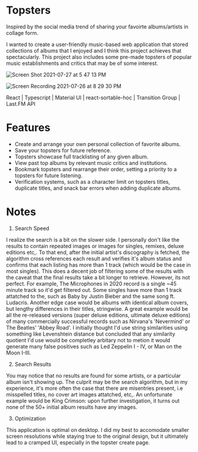 # Topsters 

Inspired by the social media trend of sharing your favoirte albums/artists in collage form. 

I wanted to create a user-friendly music-based web application that stored collections of albums that I enjoyed and I think this project achieves that spectacularly. This project also includes some pre-made topsters of popular music establishments and critics that may be of some interest. 

![Screen Shot 2021-07-27 at 5 47 13 PM](https://user-images.githubusercontent.com/66833914/127237305-ba243164-b4ed-4349-80b4-9b701033a6d4.jpg)



![Screen Recording 2021-07-26 at 8 29 30 PM](https://user-images.githubusercontent.com/66833914/127236649-bdae2fe9-b745-4915-84c9-bdd268f12cd1.gif)


  React |
  Typescript |
  Material UI |
  react-sortable-hoc |
  Transition Group |
  Last.FM API
  
  # Features
  * Create and arrange your own personal collection of favorite albums.
  * Save your topsters for future reference.
  * Topsters showcase full tracklisting of any given album.
  * View past top albums by relevant music critics and institutions.
  * Bookmark topsters and rearrange their order, setting a priority to a topsters for future listening.
  * Verification systems, such as a character limit on topsters titles, duplicate titles, and snack bar errors when adding duplicate albums.
  
  # Notes
  1. Search Speed

  I realize the search is a bit on the slower side. I personally don't like the results to contain repeated images or images for singles, remixes, deluxe editions etc,. To that end, after the initial artist's discography is fetched, the algorithm cross references each result and verifies it's album status and confirms that each listing has more than 1 track (which would be the case in most singles). This does a decent job of filtering some of the results with the caveat that the final results take a bit longer to retrieve. However, its not perfect. For example, The Microphones in 2020 record is a single ~45 minute track so it'd get filtered out. Some singles have more than 1 track attatched to the, such as Baby by Justin Bieber and the same song ft. Ludacris. Another edge case would be albums with identical album covers, but lengthy differences in their titles, stringwise. A great example would be all the re-released versions (super deluxe editions, ultimate deluxe editions) of many commercially successful records such as Nirvana's 'Nevermind' or The Beatles' 'Abbey Road'. I initially thought I'd use string similarities using something like Levenshtein distance but concluded that any similarity quotient I'd use would be completley arbitary not to metion it would generate many false positives such as Led Zeppelin I - IV, or Man on the Moon I-III.
  
 2. Search Results
 
  You may notice that no results are found for some artists, or a particular album isn't showing up. The culprit may be the search algorithm, but in my experience, it's more often the case that there are misentries present, i.e misspelled titles, no cover art images attatched, etc,. An unfortunate example would be King Crimson: upon further investigation, it turns out none of the 50+ initial album results have any images. 
 
 3. Optimization

  This application is optimal on desktop. I did my best to accomodate smaller screen resolutions while staying true to the original design, but it ultimately lead to a cramped UI, especially in the topster create page. 
